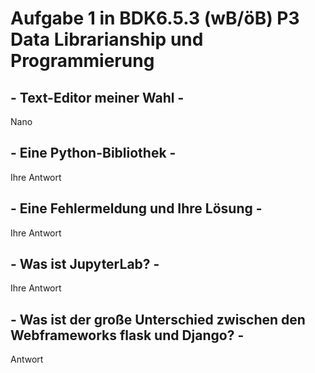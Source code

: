 # Aufgabe 1 in BDK6.5.3 (wB/öB) P3 Data Librarianship und Programmierung
## - Text-Editor meiner Wahl -
Nano
## - Eine Python-Bibliothek -
Ihre Antwort
## - Eine Fehlermeldung und Ihre Lösung -
Ihre Antwort
## -  Was ist JupyterLab? -
Ihre Antwort
## - Was ist der große Unterschied zwischen den Webframeworks flask und Django? -
Antwort

